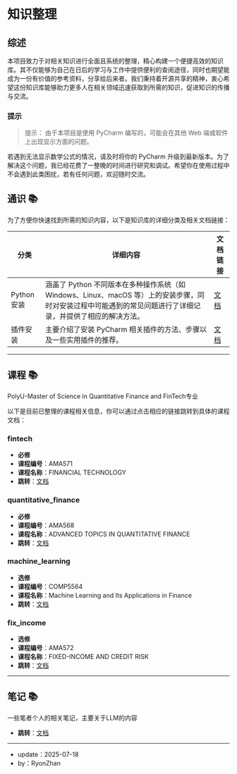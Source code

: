 # 知识整理

## 综述

本项目致力于对相关知识进行全面且系统的整理，精心构建一个便捷高效的知识库。其不仅能够为自己在日后的学习与工作中提供便利的查阅途径，同时也期望能成为一份有价值的参考资料，分享给后来者。我们秉持着开源共享的精神，衷心希望这份知识库能够助力更多人在相关领域迅速获取到所需的知识，促进知识的传播与交流。

### 提示
> 提示：
> 由于本项目是使用 PyCharm 编写的，可能会在其他 Web 端或软件上出现显示方面的问题。

若遇到无法显示数学公式的情况，请及时将你的 PyCharm 升级到最新版本。为了解决这个问题，我已经花费了一整晚的时间进行研究和调试。希望你在使用过程中不会遇到此类困扰，若有任何问题，欢迎随时交流。


## 通识 📚

为了方便你快速找到所需的知识内容，以下是知识库的详细分类及相关文档链接：

| 分类        | 详细内容                                        | 文档链接                     |
|-----------|---------------------------------------------|--------------------------|
| Python 安装 | 涵盖了 Python 不同版本在多种操作系统（如 Windows、Linux、macOS 等）上的安装步骤，同时对安装过程中可能遇到的常见问题进行了详细记录，并提供了相应的解决方法。 | [文档](./python/readme.md) |
| 插件安装      | 主要介绍了安装 PyCharm 相关插件的方法、步骤以及一些实用插件的推荐。 | [文档](./python/plugin.md) |

---

## 课程 📚
PolyU-Master of Science in Quantitative Finance and FinTech专业

以下是目前已整理的课程相关信息，你可以通过点击相应的链接跳转到具体的课程文档：

### fintech
- **必修**
- **课程编号**：AMA571
- **课程名称**：FINANCIAL TECHNOLOGY
- **跳转**：[文档](class/financial_technology/fintech-readme.md)

### quantitative_finance
- **必修**
- **课程编号**：AMA568
- **课程名称**：ADVANCED TOPICS IN QUANTITATIVE FINANCE
- **跳转**：[文档](class/quantitative_finance/quantitative_finance-readme.md)

### machine_learning
- **选修**
- **课程编号**：COMP5564
- **课程名称**：Machine Learning and Its Applications in Finance
- **跳转**：[文档](class/machine_learning/machine_learning-readme.md)

### fix_income
- **选修**
- **课程编号**：AMA572
- **课程名称**：FIXED-INCOME AND CREDIT RISK
- **跳转**：[文档](class/fix_income/fix_income-readme.md)

---

## 笔记 📚
一些笔者个人的相关笔记，主要关于LLM的内容
- **跳转**：[文档](note/readme.md)
---

- update：2025-07-18
- by：RyonZhan 


